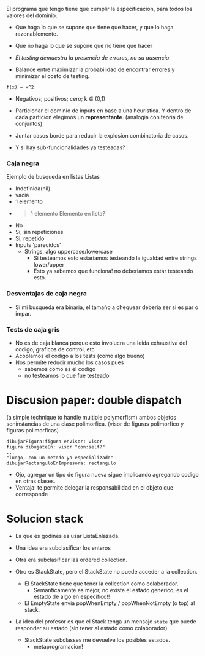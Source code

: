  El programa que tengo tiene que cumplir la especificacion, para todos los valores del dominio.
- Que haga lo que se supone que tiene que hacer, y que lo haga razonablemente.
- Que no haga lo que se supone que no tiene que hacer

- *El testing demuestra la presencia de errores, no su ausencia*
- Balance entre maximizar la probabilidad de encontrar errores y minimizar el costo de testing.

`f(x) = x^2`
- Negativos; positivos; cero; k $\in$ (0,1)

- Particionar el dominio de inputs en base a una heuristica. Y dentro de cada particion elegimos un **representante**. (analogia con teoria de conjuntos)

- Juntar casos borde para reducir la explosion combinatoria de casos.
- Y si hay sub-funcionalidades ya testeadas?

### Caja negra
Ejemplo de busqueda en listas 
Listas
- Indefinida(nil)
- vacia
- 1 elemento
- >1 elemento
Elemento en lista?
- No
- Si, sin repeticiones
- Si, repetido
- Inputs 'parecidos'
	- Strings, algo uppercase/lowercase
		- Si testeamos esto estariamos testeando la igualdad entre strings lower/upper
		- Esto ya sabemos que funciona! no deberiamos estar testeando esto.

### Desventajas de caja negra
- Si mi busqueda era binaria, el tamaño a chequear deberia ser si es par o impar.


### Tests de caja gris
- No es de caja blanca porque esto involucra una leida exhaustiva del codigo, graficos de control, etc
- Acoplamos el codigo a los tests (como algo bueno)
- Nos permite reducir mucho los casos pues
	- sabemos como es el codigo
	- no testeamos lo que fue testeado

# Discusion paper: double dispatch

(a simple technique to handle multiple polymorfism)
ambos objetos soninstancias de una clase polimorfica.
(visor de figuras polimorfico y figuras polimorficas)

```smalltalk
dibujarFigura:figura enVisor: visor
figura dibujateEn: visor "con:self?"
...
"luego, con un metodo ya especializado"
dibujarRectanguloEnImpresora: rectangulo

```

- Ojo, agregar un tipo de figura nueva sigue implicando agregando codigo en otras clases.
- Ventaja: te permite delegar la responsabilidad en el objeto que corresponde



# Solucion stack
- La que es godines es usar ListaEnlazada.
- Una idea era subclasificar los enteros
- Otra era subclasificar las ordered collection.
- Otro es StackState, pero el StackState no puede acceder a la collection.
	- El StackState tiene que tener la collection como colaborador.
		- Semanticamente es mejor, no existe el estado generico, es el estado de algo en especifico!!
	- El EmptyState envia popWhenEmpty / popWhenNotEmpty (o top) al stack.


- La idea del profesor es que el Stack tenga un mensaje `state` que puede responder su estado (sin tener al estado como colaborador)
	- StackState subclasses me devuelve los posibles estados.
		- metaprogramacion!
